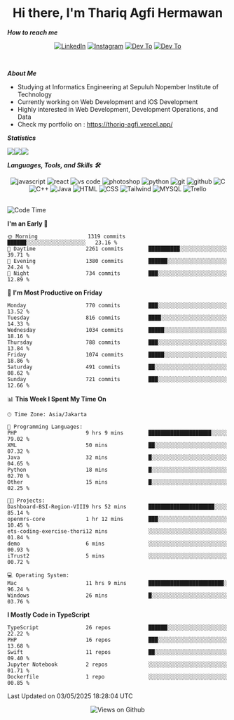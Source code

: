 <div align="center">
  <h1>Hi there, I'm Thariq Agfi Hermawan</h1>
</div>


***How to reach me***
<p align='center'>
   <a href="https://www.linkedin.com/in/thariqagfihermawan" target="_blank"><img src="https://img.shields.io/badge/LinkedIn-0077B5?style=for-the-badge&logo=linkedin&logoColor=white" alt="LinkedIn"></a>
   <a href="https://www.instagram.com/thoriqagfi" target="_blank"><img src="https://img.shields.io/badge/Instagram-E4405F?style=for-the-badge&logo=instagram&logoColor=white" alt="Instagram"></a>
   <a href="https://medium.com/@thoriq.aghfi60" target="_blank"><img src="https://img.shields.io/badge/Medium-12100E?style=for-the-badge&logo=medium&logoColor=white" alt="Dev To"></a>
   <a href="https://linktr.ee/thoriqagfi" target="_blank"><img src="https://img.shields.io/badge/linktree-1de9b6?style=for-the-badge&logo=linktree&logoColor=white" alt="Dev To"></a>
</p>

<br>

***About Me***
- Studying at Informatics Engineering at Sepuluh Nopember Institute of Technology
- Currently working on Web Development and iOS Development
- Highly interested in Web Development, Development Operations, and Data
- Check my portfolio on : https://thoriq-agfi.vercel.app/

***Statistics***

<!-- [![GitHub Streak](http://github-readme-streak-stats.herokuapp.com?user=thoriqagfi&theme=dark)](https://git.io/streak-stats) -->

<div align="center">
  <div style="display: flex;">
    <img src="http://github-readme-streak-stats.herokuapp.com?user=thoriqagfi&theme=chartreuse-dark"/>
    <img src="https://github-readme-stats.vercel.app/api/top-langs/?username=thoriqagfi&layout=compact&&theme=chartreuse-dark&langs_count=8)](https://github.com/thoriqagfi"/>
    <img src="https://github-readme-stats.vercel.app/api?username=thoriqagfi&show_icons=true&theme=chartreuse-dark"/>
  </div>
</div>

<!-- [![Top Langs](https://github-readme-stats.vercel.app/api/top-langs/?username=thoriqagfi&layout=compact&&theme=chartreuse-dark&langs_count=8)](https://github.com/thoriqagfi)
< ![Agfi's GitHub stats](https://github-readme-stats.vercel.app/api?username=thoriqagfi&show_icons=true&theme=chartreuse-dark) -->

***Languages, Tools, and Skills 🛠***

  <div align="center">
    <img src="https://img.shields.io/badge/JavaScript-F7DF1E?style=for-the-badge&logo=javascript&logoColor=black" alt="javascript" />
    <img src="https://img.shields.io/badge/React-61DAFB?style=for-the-badge&logo=react&logoColor=black" alt="react" />
    <img src="https://img.shields.io/badge/vs%20code-007ACC?style=for-the-badge&logo=visual%20studio%20code&logoColor=white" alt="vs code" />
    <img src="https://img.shields.io/badge/adobe%20photoshop-31A8FF?style=for-the-badge&logo=adobe%20photoshop&logoColor=white" alt="photoshop" />
    <img src="https://img.shields.io/badge/python-3776AB?style=for-the-badge&logo=python&logoColor=white" alt="python" />
    <img src="https://img.shields.io/badge/Git-F05032?style=for-the-badge&logo=git&logoColor=white" alt="git" />
    <img src="https://img.shields.io/badge/GitHub-100000?style=for-the-badge&logo=github&logoColor=white" alt="github" />
    <img src="https://img.shields.io/badge/c-%2300599C.svg?style=for-the-badge&logo=c&logoColor=white" alt="C" />
    <img src="https://img.shields.io/badge/c++-%2300599C.svg?style=for-the-badge&logo=c%2B%2B&logoColor=white" alt="C++" />
    <img src="https://img.shields.io/badge/Java-ED8B00?style=for-the-badge&logo=java&logoColor=white" alt="Java"/>
    <img src="https://img.shields.io/badge/HTML5-E34F26?style=for-the-badge&logo=html5&logoColor=white" alt="HTML" />
    <img src="https://img.shields.io/badge/CSS-239120?&style=for-the-badge&logo=css3&logoColor=white" alt ="CSS" />
    <img src="https://img.shields.io/badge/tailwindcss-%2338B2AC.svg?style=for-the-badge&logo=tailwind-css&logoColor=white" alt="Tailwind" />
    <img src="https://img.shields.io/badge/MySQL-00000F?style=for-the-badge&logo=mysql&logoColor=white" alt="MYSQL" />
    <img src="https://img.shields.io/badge/Trello-%23026AA7.svg?style=for-the-badge&logo=Trello&logoColor=white" alt="Trello" />
  </div><br>

<!--START_SECTION:waka-->
![Code Time](http://img.shields.io/badge/Code%20Time-1%2C082%20hrs%2056%20mins-blue)

**I'm an Early 🐤** 

```text
🌞 Morning                1319 commits        ██████░░░░░░░░░░░░░░░░░░░   23.16 % 
🌆 Daytime                2261 commits        ██████████░░░░░░░░░░░░░░░   39.71 % 
🌃 Evening                1380 commits        ██████░░░░░░░░░░░░░░░░░░░   24.24 % 
🌙 Night                  734 commits         ███░░░░░░░░░░░░░░░░░░░░░░   12.89 % 
```
📅 **I'm Most Productive on Friday** 

```text
Monday                   770 commits         ███░░░░░░░░░░░░░░░░░░░░░░   13.52 % 
Tuesday                  816 commits         ████░░░░░░░░░░░░░░░░░░░░░   14.33 % 
Wednesday                1034 commits        █████░░░░░░░░░░░░░░░░░░░░   18.16 % 
Thursday                 788 commits         ███░░░░░░░░░░░░░░░░░░░░░░   13.84 % 
Friday                   1074 commits        █████░░░░░░░░░░░░░░░░░░░░   18.86 % 
Saturday                 491 commits         ██░░░░░░░░░░░░░░░░░░░░░░░   08.62 % 
Sunday                   721 commits         ███░░░░░░░░░░░░░░░░░░░░░░   12.66 % 
```


📊 **This Week I Spent My Time On** 

```text
🕑︎ Time Zone: Asia/Jakarta

💬 Programming Languages: 
PHP                      9 hrs 9 mins        ████████████████████░░░░░   79.02 % 
XML                      50 mins             ██░░░░░░░░░░░░░░░░░░░░░░░   07.32 % 
Java                     32 mins             █░░░░░░░░░░░░░░░░░░░░░░░░   04.65 % 
Python                   18 mins             █░░░░░░░░░░░░░░░░░░░░░░░░   02.70 % 
Other                    15 mins             █░░░░░░░░░░░░░░░░░░░░░░░░   02.25 % 

🐱‍💻 Projects: 
Dashboard-BSI-Region-VIII9 hrs 52 mins       █████████████████████░░░░   85.14 % 
openmrs-core             1 hr 12 mins        ███░░░░░░░░░░░░░░░░░░░░░░   10.45 % 
ets-coding-exercise-thori12 mins             ░░░░░░░░░░░░░░░░░░░░░░░░░   01.84 % 
demo                     6 mins              ░░░░░░░░░░░░░░░░░░░░░░░░░   00.93 % 
iTrust2                  5 mins              ░░░░░░░░░░░░░░░░░░░░░░░░░   00.72 % 

💻 Operating System: 
Mac                      11 hrs 9 mins       ████████████████████████░   96.24 % 
Windows                  26 mins             █░░░░░░░░░░░░░░░░░░░░░░░░   03.76 % 
```

**I Mostly Code in TypeScript** 

```text
TypeScript               26 repos            ██████░░░░░░░░░░░░░░░░░░░   22.22 % 
PHP                      16 repos            ███░░░░░░░░░░░░░░░░░░░░░░   13.68 % 
Swift                    11 repos            ██░░░░░░░░░░░░░░░░░░░░░░░   09.40 % 
Jupyter Notebook         2 repos             ░░░░░░░░░░░░░░░░░░░░░░░░░   01.71 % 
Dockerfile               1 repo              ░░░░░░░░░░░░░░░░░░░░░░░░░   00.85 % 
```




 Last Updated on 03/05/2025 18:28:04 UTC
<!--END_SECTION:waka-->

<div align="center">
<img src="https://komarev.com/ghpvc/?username=thoriqagfi&color=blue" alt="Views on Github" />
</div>
